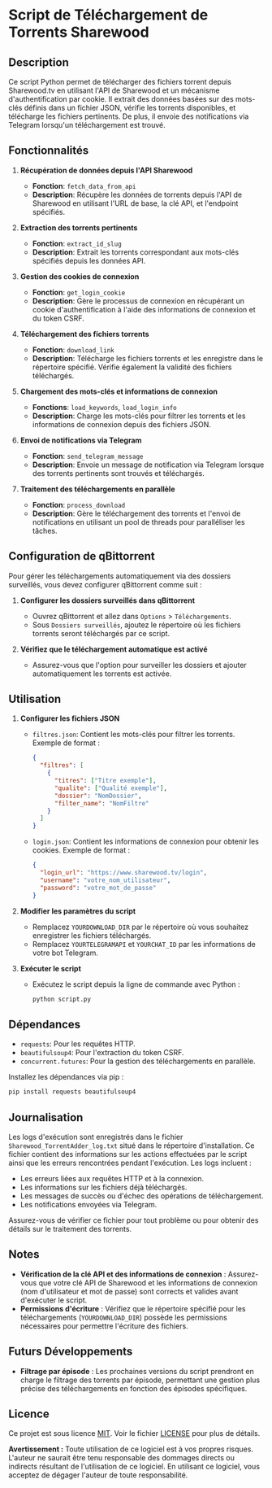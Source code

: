 # Script de Téléchargement de Torrents Sharewood

## Description

Ce script Python permet de télécharger des fichiers torrent depuis Sharewood.tv en utilisant l'API de Sharewood et un mécanisme d'authentification par cookie. Il extrait des données basées sur des mots-clés définis dans un fichier JSON, vérifie les torrents disponibles, et télécharge les fichiers pertinents. De plus, il envoie des notifications via Telegram lorsqu'un téléchargement est trouvé.

## Fonctionnalités

1. **Récupération de données depuis l'API Sharewood**
   - **Fonction**: `fetch_data_from_api`
   - **Description**: Récupère les données de torrents depuis l'API de Sharewood en utilisant l'URL de base, la clé API, et l'endpoint spécifiés.

2. **Extraction des torrents pertinents**
   - **Fonction**: `extract_id_slug`
   - **Description**: Extrait les torrents correspondant aux mots-clés spécifiés depuis les données API.

3. **Gestion des cookies de connexion**
   - **Fonction**: `get_login_cookie`
   - **Description**: Gère le processus de connexion en récupérant un cookie d'authentification à l'aide des informations de connexion et du token CSRF.

4. **Téléchargement des fichiers torrents**
   - **Fonction**: `download_link`
   - **Description**: Télécharge les fichiers torrents et les enregistre dans le répertoire spécifié. Vérifie également la validité des fichiers téléchargés.

5. **Chargement des mots-clés et informations de connexion**
   - **Fonctions**: `load_keywords`, `load_login_info`
   - **Description**: Charge les mots-clés pour filtrer les torrents et les informations de connexion depuis des fichiers JSON.

6. **Envoi de notifications via Telegram**
   - **Fonction**: `send_telegram_message`
   - **Description**: Envoie un message de notification via Telegram lorsque des torrents pertinents sont trouvés et téléchargés.

7. **Traitement des téléchargements en parallèle**
   - **Fonction**: `process_download`
   - **Description**: Gère le téléchargement des torrents et l'envoi de notifications en utilisant un pool de threads pour paralléliser les tâches.

## Configuration de qBittorrent

Pour gérer les téléchargements automatiquement via des dossiers surveillés, vous devez configurer qBittorrent comme suit :

1. **Configurer les dossiers surveillés dans qBittorrent**
   - Ouvrez qBittorrent et allez dans `Options` > `Téléchargements`.
   - Sous `Dossiers surveillés`, ajoutez le répertoire où les fichiers torrents seront téléchargés par ce script.

2. **Vérifiez que le téléchargement automatique est activé**
   - Assurez-vous que l'option pour surveiller les dossiers et ajouter automatiquement les torrents est activée.

## Utilisation

1. **Configurer les fichiers JSON**
   - `filtres.json`: Contient les mots-clés pour filtrer les torrents. Exemple de format :
     ```json
     {
       "filtres": [
         {
           "titres": ["Titre exemple"],
           "qualite": ["Qualité exemple"],
           "dossier": "NomDossier",
           "filter_name": "NomFiltre"
         }
       ]
     }
     ```
   - `login.json`: Contient les informations de connexion pour obtenir les cookies. Exemple de format :
     ```json
     {
       "login_url": "https://www.sharewood.tv/login",
       "username": "votre_nom_utilisateur",
       "password": "votre_mot_de_passe"
     }
     ```

2. **Modifier les paramètres du script**
   - Remplacez `YOURDOWNLOAD_DIR` par le répertoire où vous souhaitez enregistrer les fichiers téléchargés.
   - Remplacez `YOURTELEGRAMAPI` et `YOURCHAT_ID` par les informations de votre bot Telegram.

3. **Exécuter le script**
   - Exécutez le script depuis la ligne de commande avec Python :
     ```bash
     python script.py
     ```

## Dépendances

- `requests`: Pour les requêtes HTTP.
- `beautifulsoup4`: Pour l'extraction du token CSRF.
- `concurrent.futures`: Pour la gestion des téléchargements en parallèle.

Installez les dépendances via pip :
```bash
pip install requests beautifulsoup4
```

## Journalisation

Les logs d'exécution sont enregistrés dans le fichier `Sharewood_TorrentAdder_log.txt` situé dans le répertoire d'installation. Ce fichier contient des informations sur les actions effectuées par le script ainsi que les erreurs rencontrées pendant l'exécution. Les logs incluent :

- Les erreurs liées aux requêtes HTTP et à la connexion.
- Les informations sur les fichiers déjà téléchargés.
- Les messages de succès ou d'échec des opérations de téléchargement.
- Les notifications envoyées via Telegram.

Assurez-vous de vérifier ce fichier pour tout problème ou pour obtenir des détails sur le traitement des torrents.

## Notes

- **Vérification de la clé API et des informations de connexion** : Assurez-vous que votre clé API de Sharewood et les informations de connexion (nom d'utilisateur et mot de passe) sont corrects et valides avant d'exécuter le script.
- **Permissions d'écriture** : Vérifiez que le répertoire spécifié pour les téléchargements (`YOURDOWNLOAD_DIR`) possède les permissions nécessaires pour permettre l'écriture des fichiers.

## Futurs Développements

- **Filtrage par épisode** : Les prochaines versions du script prendront en charge le filtrage des torrents par épisode, permettant une gestion plus précise des téléchargements en fonction des épisodes spécifiques.

## Licence

Ce projet est sous licence [MIT](https://opensource.org/licenses/MIT). Voir le fichier [LICENSE](https://github.com/Imagine43/Sharewood_TorrentAdder/blob/main/LICENSE.txt) pour plus de détails.

**Avertissement :** Toute utilisation de ce logiciel est à vos propres risques. L'auteur ne saurait être tenu responsable des dommages directs ou indirects résultant de l'utilisation de ce logiciel. En utilisant ce logiciel, vous acceptez de dégager l'auteur de toute responsabilité.

